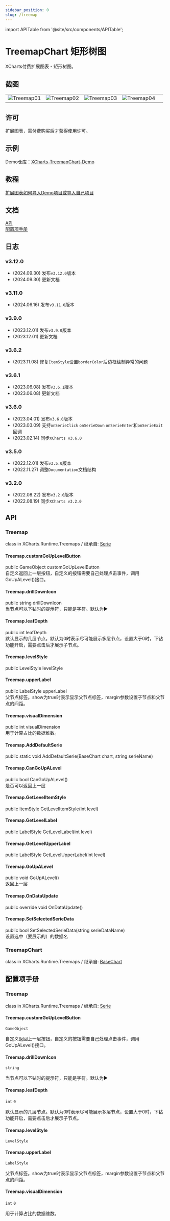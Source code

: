 ```yaml
---
sidebar_position: 0
slug: /treemap
---
```

import APITable from '@site/src/components/APITable';

# TreemapChart 矩形树图

XCharts付费扩展图表 - 矩形树图。

## 截图

||||||
| :--: | :--: | :--: | :--: | :--: |
|![Treemap01](img/Treemap01.png) |![Treemap02](img/Treemap02.png) |![Treemap03](img/Treemap03.png) |![Treemap04](img/Treemap04.png) |

## 许可

扩展图表，需付费购买后才获得使用许可。

## 示例

Demo仓库：[XCharts-TreemapChart-Demo](https://github.com/XCharts-Team/XCharts-TreemapChart-Demo)

## 教程

[扩展图表如何导入Demo项目或导入自己项目](https://github.com/XCharts-Team/XCharts-Demo)

## 文档

[API](#api)  
[配置项手册](#配置项手册)  

## 日志

### v3.12.0

* (2024.09.30) 发布`v3.12.0`版本
* (2024.09.30) 更新文档

### v3.11.0

* (2024.06.16) 发布`v3.11.0`版本

### v3.9.0

* (2023.12.01) 发布`v3.9.0`版本
* (2023.12.01) 更新文档

### v3.6.2

* (2023.11.08) 修复`ItemStyle`设置`borderColor`后边框绘制异常的问题

### v3.6.1

* (2023.06.08) 发布`v3.6.1`版本
* (2023.06.08) 更新文档

### v3.6.0

* (2023.04.01) 发布`v3.6.0`版本
* (2023.03.09) 支持`onSerieClick` `onSerieDown` `onSerieEnter`和`onSerieExit`回调
* (2023.02.14) 同步`XCharts v3.6.0`

### v3.5.0

* (2022.12.01) 发布`v3.5.0`版本
* (2022.11.27) 调整`Documentation`文档结构

### v3.2.0

* (2022.08.22) 发布`v3.2.0`版本
* (2022.08.19) 同步`XCharts v3.2.0`

## API

### Treemap

class in XCharts.Runtime.Treemaps / 继承自: [Serie](https://xcharts-team.github.io/docs/api#serie)

#### Treemap.customGoUpLevelButton

public GameObject customGoUpLevelButton  
自定义返回上一层按钮，自定义的按钮需要自己处理点击事件，调用GoUpALevel()接口。

#### Treemap.drillDownIcon

public string drillDownIcon  
当节点可以下钻时的提示符，只能是字符。默认为▶

#### Treemap.leafDepth

public int leafDepth  
默认显示的几层节点。默认为0时表示尽可能展示多层节点，设置大于0时，下钻功能开启，需要点击后才展示子节点。

#### Treemap.levelStyle

public LevelStyle levelStyle  

#### Treemap.upperLabel

public LabelStyle upperLabel  
父节点标签。show为true时表示显示父节点标签，margin参数设置子节点和父节点的间距。

#### Treemap.visualDimension

public int visualDimension  
用于计算占比的数据维数。

#### Treemap.AddDefaultSerie

public static void AddDefaultSerie(BaseChart chart, string serieName)  

#### Treemap.CanGoUpALevel

public bool CanGoUpALevel()  
是否可以返回上一层

#### Treemap.GetLevelItemStyle

public ItemStyle GetLevelItemStyle(int level)  

#### Treemap.GetLevelLabel

public LabelStyle GetLevelLabel(int level)  

#### Treemap.GetLevelUpperLabel

public LabelStyle GetLevelUpperLabel(int level)  

#### Treemap.GoUpALevel

public void GoUpALevel()  
返回上一层

#### Treemap.OnDataUpdate

public override void OnDataUpdate()  

#### Treemap.SetSelectedSerieData

public bool SetSelectedSerieData(string serieDataName)  
设置选中（要展示的）的数据名


### TreemapChart

class in XCharts.Runtime.Treemaps / 继承自: [BaseChart](https://xcharts-team.github.io/docs/api#basechart)

## 配置项手册

### Treemap

class in XCharts.Runtime.Treemaps / 继承自: [Serie](https://xcharts-team.github.io/docs/configuration#serie)

#### Treemap.customGoUpLevelButton

`GameObject`

自定义返回上一层按钮，自定义的按钮需要自己处理点击事件，调用GoUpALevel()接口。

#### Treemap.drillDownIcon

`string`

当节点可以下钻时的提示符，只能是字符。默认为▶

#### Treemap.leafDepth

`int` `0`

默认显示的几层节点。默认为0时表示尽可能展示多层节点，设置大于0时，下钻功能开启，需要点击后才展示子节点。

#### Treemap.levelStyle

`LevelStyle`

#### Treemap.upperLabel

`LabelStyle`

父节点标签。show为true时表示显示父节点标签，margin参数设置子节点和父节点的间距。

#### Treemap.visualDimension

`int` `0`

用于计算占比的数据维数。
